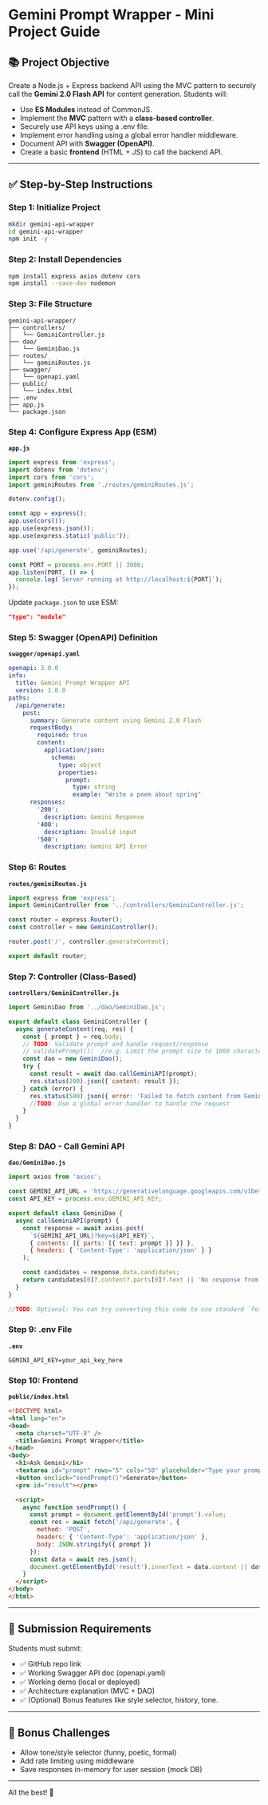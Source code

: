 
# Gemini Prompt Wrapper - Mini Project Guide

## 📚 Project Objective

Create a Node.js + Express backend API using the MVC pattern to securely call the **Gemini 2.0 Flash API** for content generation. Students will:

- Use **ES Modules** instead of CommonJS.
- Implement the **MVC** pattern with a **class-based controller**.
- Securely use API keys using a .env file.
- Implement error handling using a global error handler middleware.
- Document API with **Swagger (OpenAPI)**.
- Create a basic **frontend** (HTML + JS) to call the backend API.

---

## ✅ Step-by-Step Instructions

### Step 1: Initialize Project

```bash
mkdir gemini-api-wrapper
cd gemini-api-wrapper
npm init -y
```

### Step 2: Install Dependencies

```bash
npm install express axios dotenv cors
npm install --save-dev nodemon
```

### Step 3: File Structure

```
gemini-api-wrapper/
├── controllers/
│   └── GeminiController.js
├── dao/
│   └── GeminiDao.js
├── routes/
│   └── geminiRoutes.js
├── swagger/
│   └── openapi.yaml
├── public/
│   └── index.html
├── .env
├── app.js
└── package.json
```

### Step 4: Configure Express App (ESM)

**`app.js`**
```js
import express from 'express';
import dotenv from 'dotenv';
import cors from 'cors';
import geminiRoutes from './routes/geminiRoutes.js';

dotenv.config();

const app = express();
app.use(cors());
app.use(express.json());
app.use(express.static('public'));

app.use('/api/generate', geminiRoutes);

const PORT = process.env.PORT || 3000;
app.listen(PORT, () => {
  console.log(`Server running at http://localhost:${PORT}`);
});
```

Update `package.json` to use ESM:
```json
"type": "module"
```

### Step 5: Swagger (OpenAPI) Definition

**`swagger/openapi.yaml`**
```yaml
openapi: 3.0.0
info:
  title: Gemini Prompt Wrapper API
  version: 1.0.0
paths:
  /api/generate:
    post:
      summary: Generate content using Gemini 2.0 Flash
      requestBody:
        required: true
        content:
          application/json:
            schema:
              type: object
              properties:
                prompt:
                  type: string
                  example: "Write a poem about spring"
      responses:
        '200':
          description: Gemini Response
        '400':
          description: Invalid input
        '500':
          description: Gemini API Error
```

### Step 6: Routes

**`routes/geminiRoutes.js`**
```js
import express from 'express';
import GeminiController from '../controllers/GeminiController.js';

const router = express.Router();
const controller = new GeminiController();

router.post('/', controller.generateContent);

export default router;
```

### Step 7: Controller (Class-Based)

**`controllers/GeminiController.js`**
```js
import GeminiDao from '../dao/GeminiDao.js';

export default class GeminiController {
  async generateContent(req, res) {
    const { prompt } = req.body;
	// TODO: Validate prompt and handle request/response
	// validatePrompt();  //e.g. Limit the prompt size to 1000 characters, otherwise throw validation error
    const dao = new GeminiDao();
    try {
      const result = await dao.callGeminiAPI(prompt);
      res.status(200).json({ content: result });
    } catch (error) {
      res.status(500).json({ error: 'Failed to fetch content from Gemini' });
	  //TODO: Use a global error handler to handle the request
    }
  }
}
```

### Step 8: DAO - Call Gemini API

**`dao/GeminiDao.js`**
```js
import axios from 'axios';

const GEMINI_API_URL = 'https://generativelanguage.googleapis.com/v1beta/models/gemini-2.0-flash:generateContent';
const API_KEY = process.env.GEMINI_API_KEY;

export default class GeminiDao {
  async callGeminiAPI(prompt) {
    const response = await axios.post(
      `${GEMINI_API_URL}?key=${API_KEY}`,
      { contents: [{ parts: [{ text: prompt }] }] },
      { headers: { 'Content-Type': 'application/json' } }
    );

    const candidates = response.data.candidates;
    return candidates[0]?.content?.parts[0]?.text || 'No response from Gemini.';
  }
}

//TODO: Optional: You can try converting this code to use standard `fetch` function instead of axios
```

### Step 9: .env File

**`.env`**
```env
GEMINI_API_KEY=your_api_key_here
```

### Step 10: Frontend

**`public/index.html`**
```html
<!DOCTYPE html>
<html lang="en">
<head>
  <meta charset="UTF-8" />
  <title>Gemini Prompt Wrapper</title>
</head>
<body>
  <h1>Ask Gemini</h1>
  <textarea id="prompt" rows="5" cols="50" placeholder="Type your prompt..."></textarea><br>
  <button onclick="sendPrompt()">Generate</button>
  <pre id="result"></pre>

  <script>
    async function sendPrompt() {
      const prompt = document.getElementById('prompt').value;
      const res = await fetch('/api/generate', {
        method: 'POST',
        headers: { 'Content-Type': 'application/json' },
        body: JSON.stringify({ prompt })
      });
      const data = await res.json();
      document.getElementById('result').innerText = data.content || data.error;
    }
  </script>
</body>
</html>
```

---

## 📌 Submission Requirements

Students must submit:
- ✅ GitHub repo link
- ✅ Working Swagger API doc (openapi.yaml)
- ✅ Working demo (local or deployed)
- ✅ Architecture explanation (MVC + DAO)
- ✅ (Optional) Bonus features like style selector, history, tone.

---

## 🎯 Bonus Challenges

- Allow tone/style selector (funny, poetic, formal)
- Add rate limiting using middleware
- Save responses in-memory for user session (mock DB)

---

All the best! 🎉
